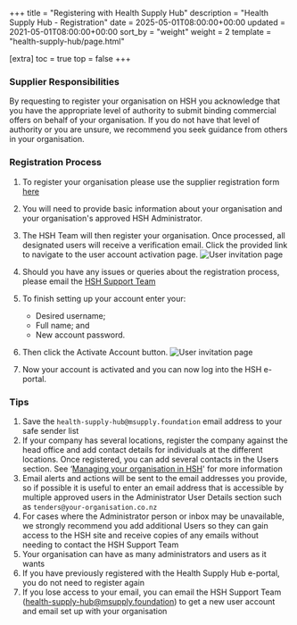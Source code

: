 +++
title = "Registering with Health Supply Hub"
description = "Health Supply Hub - Registration"
date = 2025-05-01T08:00:00+00:00
updated = 2021-05-01T08:00:00+00:00
sort_by = "weight"
weight = 2
template = "health-supply-hub/page.html"

[extra]
toc = true
top = false
+++

### Supplier Responsibilities

By requesting to register your organisation on HSH you acknowledge that you have the appropriate level of authority to submit binding commercial offers on behalf of your organisation. If you do not have that level of authority or you are unsure, we recommend you seek guidance from others in your organisation.

### Registration Process

1. To register your organisation please use the supplier registration form [here](https://forms.gle/oDDwAKKB3B6gMWPW7)
2. You will need to provide basic information about your organisation and your organisation's approved HSH Administrator.

3. The HSH Team will then register your organisation. Once processed, all designated users will receive a verification email. Click the provided link to navigate to the user account activation page.
   ![User invitation page](/health-supply-hub/images/invited_email.png)

4. Should you have any issues or queries about the registration process, please email the [HSH Support Team](mailto:health-supply-hub@msupply.foundation)

5. To finish setting up your account enter your:
   - Desired username;
   - Full name; and
   - New account password.
6. Then click the Activate Account button.
   ![User invitation page](/health-supply-hub/images/activate_user_account.png)
7. Now your account is activated and you can now log into the HSH e-portal.

### Tips

1. Save the `health-supply-hub@msupply.foundation` email address to your safe sender list
1. If your company has several locations, register the company against the head office and add contact details for individuals at the different locations. Once registered, you can add several contacts in the Users section. See ‘[Managing your organisation in HSH](/health-supply-hub/managing-users/)' for more information
1. Email alerts and actions will be sent to the email addresses you provide, so if possible it is useful to enter an email address that is accessible by multiple approved users in the Administrator User Details section such as `tenders@your-organisation.co.nz`
1. For cases where the Administrator person or inbox may be unavailable, we strongly recommend you add additional Users so they can gain access to the HSH site and receive copies of any emails without needing to contact the HSH Support Team
1. Your organisation can have as many administrators and users as it wants
1. If you have previously registered with the Health Supply Hub e-portal, you do not need to register again
1. If you lose access to your email, you can email the HSH Support Team (health-supply-hub@msupply.foundation) to get a new user account and email set up with your organisation
